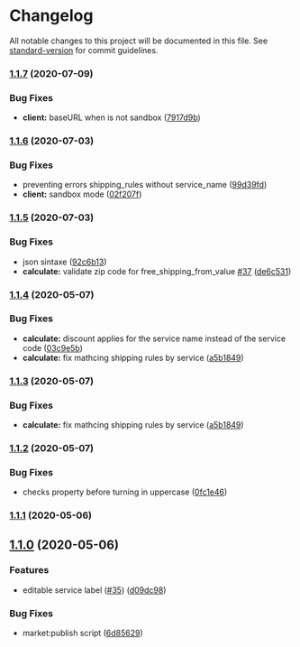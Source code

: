 # Changelog

All notable changes to this project will be documented in this file. See [standard-version](https://github.com/conventional-changelog/standard-version) for commit guidelines.

### [1.1.7](https://github.com/ecomclub/app-melhor-envio/compare/v1.1.6...v1.1.7) (2020-07-09)


### Bug Fixes

* **client:** baseURL when is not sandbox ([7917d9b](https://github.com/ecomclub/app-melhor-envio/commit/7917d9b97e53503e7841be247c2181ecd0cd13c7))

### [1.1.6](https://github.com/ecomclub/app-melhor-envio/compare/v1.1.5...v1.1.6) (2020-07-03)


### Bug Fixes

* preventing errors shipping_rules without service_name ([99d39fd](https://github.com/ecomclub/app-melhor-envio/commit/99d39fd6e8d665cf95d288c916c599a4b2ca0c96))
* **client:** sandbox mode ([02f207f](https://github.com/ecomclub/app-melhor-envio/commit/02f207f32dbc52b32ed8d957493501143ef6a346))

### [1.1.5](https://github.com/ecomclub/app-melhor-envio/compare/v1.1.4...v1.1.5) (2020-07-03)


### Bug Fixes

* json sintaxe ([92c6b13](https://github.com/ecomclub/app-melhor-envio/commit/92c6b136add346e9eac82cb691ca2c2cdb77ce51))
* **calculate:** validate zip code for free_shipping_from_value [#37](https://github.com/ecomclub/app-melhor-envio/issues/37) ([de6c531](https://github.com/ecomclub/app-melhor-envio/commit/de6c5310ced0187202162cf8db6d29f3668366c5))

### [1.1.4](https://github.com/ecomclub/app-melhor-envio/compare/v1.1.2...v1.1.4) (2020-05-07)


### Bug Fixes

* **calculate:** discount applies for the service name instead of the service code ([03c9e5b](https://github.com/ecomclub/app-melhor-envio/commit/03c9e5bf413145cbaaa5aaa1b409da2e7c8f0b03))
* **calculate:** fix mathcing shipping rules by service ([a5b1849](https://github.com/ecomclub/app-melhor-envio/commit/a5b1849bee3dbdf8e4f3f49e03a0188e4d9e53de))

### [1.1.3](https://github.com/ecomclub/app-melhor-envio/compare/v1.1.2...v1.1.3) (2020-05-07)


### Bug Fixes

* **calculate:** fix mathcing shipping rules by service ([a5b1849](https://github.com/ecomclub/app-melhor-envio/commit/a5b1849bee3dbdf8e4f3f49e03a0188e4d9e53de))

### [1.1.2](https://github.com/ecomclub/app-melhor-envio/compare/v1.1.1...v1.1.2) (2020-05-07)


### Bug Fixes

* checks property before turning in uppercase ([0fc1e46](https://github.com/ecomclub/app-melhor-envio/commit/0fc1e4693468574239ea140d3224118e1c5a4a45))

### [1.1.1](https://github.com/ecomclub/app-melhor-envio/compare/v1.1.0...v1.1.1) (2020-05-06)

## [1.1.0](https://github.com/ecomclub/app-melhor-envio/compare/v0.2.7...v1.1.0) (2020-05-06)


### Features

* editable service label ([#35](https://github.com/ecomclub/app-melhor-envio/issues/35)) ([d09dc98](https://github.com/ecomclub/app-melhor-envio/commit/d09dc98d341e929132f6eb748931cfbc8a3876ea))


### Bug Fixes

* market:publish script ([6d85629](https://github.com/ecomclub/app-melhor-envio/commit/6d856291c8c789994ca17e27f1de049787a59910))
